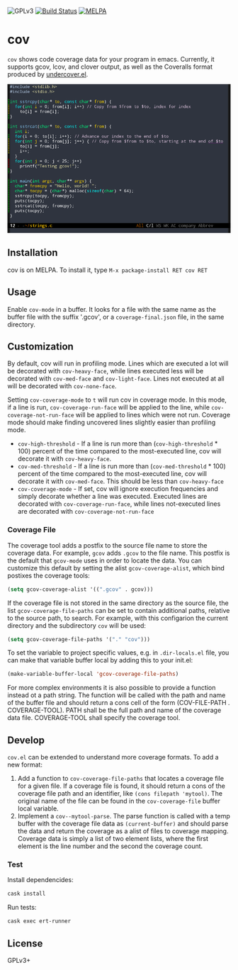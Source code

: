 ![GPLv3](https://img.shields.io/badge/license-GPLv3-brightgreen.svg)
[![Build Status](https://travis-ci.org/AdamNiederer/cov.svg?branch=master)](https://travis-ci.org/AdamNiederer/cov)
[![MELPA](http://melpa.org/packages/cov-badge.svg)](http://melpa.org/#/cov)

# cov
`cov` shows code coverage data for your program in emacs. Currently,
it supports gcov, lcov, and clover output, as well as the Coveralls
format produced by 
[undercover.el](https://github.com/sviridov/undercover.el).

![Screenshot](example.png)

## Installation
cov is on MELPA. To install it, type `M-x package-install RET cov RET`

## Usage
Enable `cov-mode` in a buffer. It looks for a file with the same name
as the buffer file with the suffix '.gcov', or a `coverage-final.json`
file, in the same directory.

## Customization
By default, cov will run in profiling mode. Lines which are executed a
lot will be decorated with `cov-heavy-face`, while lines executed less
will be decorated with `cov-med-face` and `cov-light-face`. Lines not
executed at all will be decorated with `cov-none-face`.

Setting `cov-coverage-mode` to `t` will run cov in coverage mode. In
this mode, if a line is run, `cov-coverage-run-face` will be applied
to the line, while `cov-coverage-not-run-face` will be applied to
lines which were not run. Coverage mode should make finding uncovered
lines slightly easier than profiling mode.

- `cov-high-threshold` - If a line is run more than
  (`cov-high-threshold` * 100) percent of the time compared to the
  most-executed line, cov will decorate it with `cov-heavy-face`.
- `cov-med-threshold` - If a line is run more than
  (`cov-med-threshold` * 100) percent of the time compared to the
  most-executed line, cov will decorate it with `cov-med-face`. This
  should be less than `cov-heavy-face`
- `cov-coverage-mode` - If set, cov will ignore execution frequencies
  and simply decorate whether a line was executed. Executed lines are
  decorated with `cov-coverage-run-face`, while lines not-executed
  lines are decorated with `cov-coverage-not-run-face`

### Coverage File

The coverage tool adds a postfix to the source file name to store the
coverage data. For example, `gcov` adds `.gcov` to the file name. This
postfix is the default that `gcov-mode` uses in order to locate the
data. You can customize this default by setting the alist
`gcov-coverage-alist`, which bind postixes the coverage tools:

```lisp
(setq gcov-coverage-alist '((".gcov" . gcov)))
```

If the coverage file is not stored in the same directory as the source
file, the list `gcov-coverage-file-paths` can be set to contain
additional paths, relative to the source path, to search. For example,
with this configarion the current directory and the subdirectory `cov`
will be used:

```lisp
(setq gcov-coverage-file-paths '("." "cov")))
```

To set the variable to project specific values, e.g. in
`.dir-locals.el` file, you can make that variable buffer local by
adding this to your init.el:

```lisp
(make-variable-buffer-local 'gcov-coverage-file-paths)
```

For more complex environments it is also possible to provide a
function instead ot a path string. The function will be called with
the path and name of the buffer file and should return a cons cell of
the form (COV-FILE-PATH . COVERAGE-TOOL). PATH shall be the full path
and name of the coverage data file. COVERAGE-TOOL shall specify the
coverage tool.

## Develop

`cov.el` can be extended to understand more coverage formats. To add
a new format:

1. Add a function to `cov-coverage-file-paths` that locates a coverage
   file for a given file. If a coverage file is found, it should
   return a cons of the coverage file path and an identifier, like
   `(cons filepath 'mytool)`. The original name of the file can be
   found in the `cov-coverage-file` buffer local variable.
2. Implement a `cov--mytool-parse`. The parse function is called with
   a temp buffer with the coverage file data as `(current-buffer)` and
   should parse the data and return the coverage as a alist of files
   to coverage mapping. Coverage data is simply a list of two element
   lists, where the first element is the line number and the second
   the coverage count.

### Test
Install dependencides:
```bash
cask install
```

Run tests:
```bash
cask exec ert-runner
```

## License
GPLv3+
